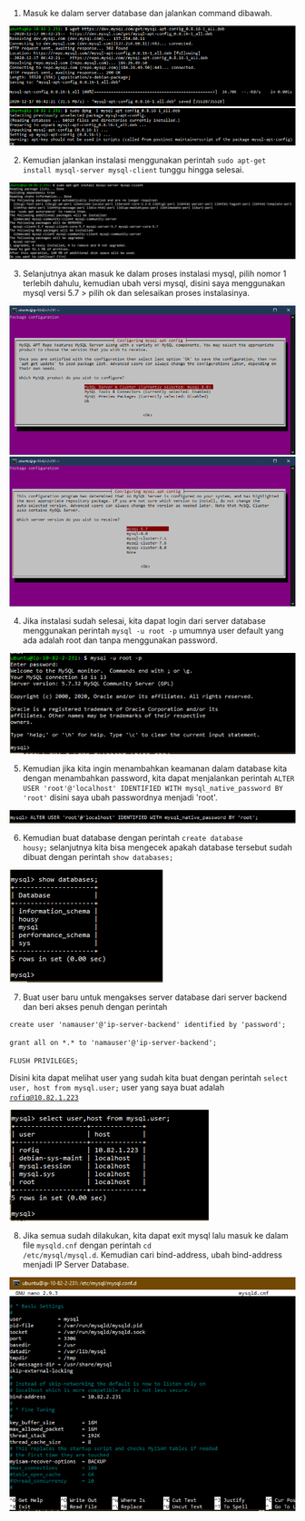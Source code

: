 1. Masuk ke dalam server database dan jalankan command dibawah.

<img src="/week2/assets/6.png">

<img src="/week2/assets/7.png">

2. Kemudian jalankan instalasi menggunakan perintah <code>sudo apt-get install mysql-server mysql-client</code> tunggu hingga selesai.

<img src="/week2/assets/8.png">

3. Selanjutnya akan masuk ke dalam proses instalasi mysql, pilih nomor 1 terlebih dahulu, kemudian ubah versi mysql, disini saya menggunakan mysql
versi 5.7 > pilih ok dan selesaikan proses instalasinya.

<img src="/week2/assets/9.png">

<img src="/week2/assets/10.png">

4. Jika instalasi sudah selesai, kita dapat login dari server database menggunakan perintah <code>mysql -u root -p</code> umumnya user default yang ada adalah
root dan tanpa menggunakan password.

<img src="/week2/assets/12.png">

5. Kemudian jika kita ingin menambahkan keamanan dalam database kita dengan menambahkan password, kita dapat menjalankan perintah
<code>ALTER USER 'root'@'localhost' IDENTIFIED WITH mysql_native_password BY 'root'</code> disini saya ubah passwordnya menjadi 'root'.

<img src="/week2/assets/13.png">

6. Kemudian buat database dengan perintah <code>create database housy;</code> selanjutnya kita bisa mengecek apakah database tersebut sudah dibuat 
dengan perintah <code>show databases;</code>

<img src="/week2/assets/14.png">

7. Buat user baru untuk mengakses server database dari server backend dan beri akses penuh dengan perintah
<pre>
<code>create user 'namauser'@'ip-server-backend' identified by 'password';</code>

<code>grant all on *.* to 'namauser'@'ip-server-backend';</code>

<code>FLUSH PRIVILEGES;</code>
</pre>
  
Disini kita dapat melihat user yang sudah kita buat dengan perintah <code>select user, host from mysql.user;</code> user yang saya buat adalah
<code>rofiq@10.82.1.223</code>

<img src="/week2/assets/15.png">

8. Jika semua sudah dilakukan, kita dapat exit mysql lalu masuk ke dalam file <code>mysqld.cnf</code> dengan perintah 
<code>cd /etc/mysql/mysql.d</code>. Kemudian cari bind-address, ubah bind-address menjadi IP Server Database.

<img src="/week2/assets/16.png">
